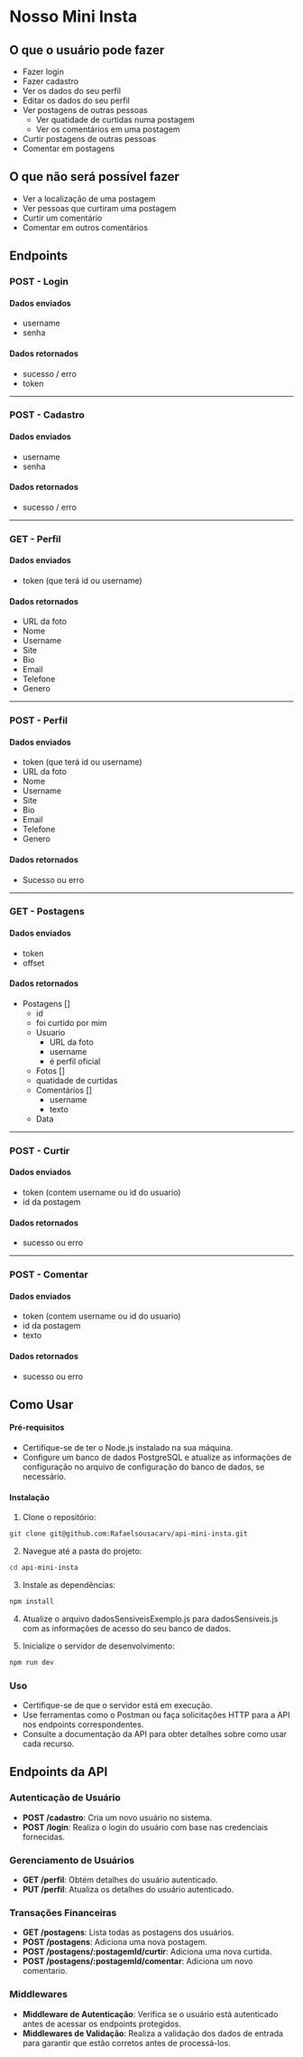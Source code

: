 # Nosso Mini Insta

## O que o usuário pode fazer

- Fazer login
- Fazer cadastro
- Ver os dados do seu perfil
- Editar os dados do seu perfil
- Ver postagens de outras pessoas
    - Ver quatidade de curtidas numa postagem
    - Ver os comentários em uma postagem
- Curtir postagens de outras pessoas
- Comentar em postagens

## O que não será possível fazer

- Ver a localização de uma postagem
- Ver pessoas que curtiram uma postagem
- Curtir um comentário
- Comentar em outros comentários

## Endpoints

### POST - Login

#### Dados enviados
- username
- senha

#### Dados retornados
- sucesso / erro
- token

---

### POST - Cadastro

#### Dados enviados
- username
- senha

#### Dados retornados
- sucesso / erro

---

### GET - Perfil

#### Dados enviados
- token (que terá id ou username)

#### Dados retornados
- URL da foto
- Nome
- Username
- Site
- Bio
- Email
- Telefone
- Genero

---

### POST - Perfil

#### Dados enviados
- token (que terá id ou username)
- URL da foto
- Nome
- Username
- Site
- Bio
- Email
- Telefone
- Genero

#### Dados retornados
- Sucesso ou erro

---

### GET - Postagens

#### Dados enviados
- token
- offset

#### Dados retornados
- Postagens []
    - id
    - foi curtido por mim
    - Usuario
        - URL da foto
        - username
        - é perfil oficial
    - Fotos []
    - quatidade de curtidas
    - Comentários []
        - username
        - texto
    - Data


---

### POST - Curtir

#### Dados enviados
- token (contem username ou id do usuario)
- id da postagem

#### Dados retornados
- sucesso ou erro

---

### POST - Comentar

#### Dados enviados
- token (contem username ou id do usuario)
- id da postagem
- texto

#### Dados retornados
- sucesso ou erro

## Como Usar
#### Pré-requisitos
- Certifique-se de ter o Node.js instalado na sua máquina.
- Configure um banco de dados PostgreSQL e atualize as informações de configuração no arquivo de configuração do banco de dados, se necessário.
#### Instalação
1. Clone o repositório:
```bash
git clone git@github.com:Rafaelsousacarv/api-mini-insta.git
```

2. Navegue até a pasta do projeto:
```bash
cd api-mini-insta
```
3. Instale as dependências:
```bash
npm install
```

4. Atualize o arquivo dadosSensiveisExemplo.js para dadosSensiveis.js com as informações de acesso do seu banco de dados.

5. Inicialize o servidor de desenvolvimento:
```bash
npm run dev
```

### Uso
- Certifique-se de que o servidor está em execução.
- Use ferramentas como o Postman ou faça solicitações HTTP para a API nos endpoints correspondentes.
- Consulte a documentação da API para obter detalhes sobre como usar cada recurso.

## Endpoints da API

### Autenticação de Usuário

- **POST /cadastro**: Cria um novo usuário no sistema.
- **POST /login**: Realiza o login do usuário com base nas credenciais fornecidas.

### Gerenciamento de Usuários

- **GET /perfil**: Obtém detalhes do usuário autenticado.
- **PUT /perfil**: Atualiza os detalhes do usuário autenticado.

### Transações Financeiras

- **GET /postagens**: Lista todas as postagens dos usuários.
- **POST /postagens**: Adiciona uma nova postagem.
- **POST /postagens/:postagemId/curtir**: Adiciona uma nova curtida.
- **POST /postagens/:postagemId/comentar**: Adiciona um novo comentario.

### Middlewares

- **Middleware de Autenticação**: Verifica se o usuário está autenticado antes de acessar os endpoints protegidos.
- **Middlewares de Validação**: Realiza a validação dos dados de entrada para garantir que estão corretos antes de processá-los.

